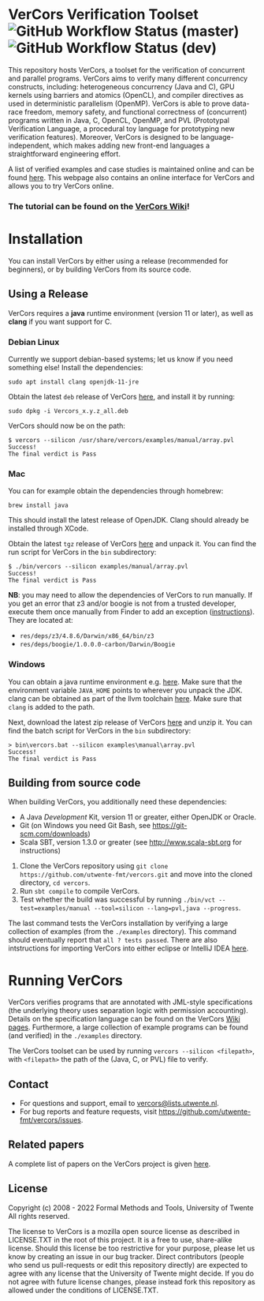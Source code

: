 VerCors Verification Toolset ![GitHub Workflow Status (master)](https://img.shields.io/github/workflow/status/utwente-fmt/vercors/Vercors%20build%20and%20test%20workflow/master?label=master&style=flat-square) ![GitHub Workflow Status (dev)](https://img.shields.io/github/workflow/status/utwente-fmt/vercors/Vercors%20build%20and%20test%20workflow/dev?label=dev&style=flat-square)
=======

This repository hosts VerCors, a toolset for the verification of concurrent and parallel programs. VerCors aims to verify many different concurrency constructs, including: heterogeneous concurrency (Java and C), GPU kernels using barriers and atomics (OpenCL), and compiler directives as used in deterministic parallelism (OpenMP). VerCors is able to prove data-race freedom, memory safety, and functional correctness of (concurrent) programs written in Java, C, OpenCL, OpenMP, and PVL (Prototypal Verification Language, a procedural toy language for prototyping new verification features). Moreover, VerCors is designed to be language-independent, which makes adding new front-end languages a straightforward engineering effort.

A list of verified examples and case studies is maintained online and can be found [here](https://utwente.nl/vercors). This webpage also contains an online interface for VerCors and allows you to try VerCors online.

### The tutorial can be found on the [VerCors Wiki](https://github.com/utwente-fmt/vercors/wiki)!

# Installation
You can install VerCors by either using a release (recommended for beginners), or by building VerCors from its source code.

## Using a Release
VerCors requires a **java** runtime environment (version 11 or later), as well as **clang** if you want support for C.

### Debian Linux
Currently we support debian-based systems; let us know if you need something else! Install the dependencies:

```shell script
sudo apt install clang openjdk-11-jre
```

Obtain the latest `deb` release of VerCors [here](https://github.com/utwente-fmt/vercors/releases/latest), and install it by running:

```shell script
sudo dpkg -i Vercors_x.y.z_all.deb
```

VerCors should now be on the path:

```shell script
$ vercors --silicon /usr/share/vercors/examples/manual/array.pvl
Success!
The final verdict is Pass
```

### Mac
You can for example obtain the dependencies through homebrew:

```shell script
brew install java
```

This should install the latest release of OpenJDK. Clang should already be installed through XCode.

Obtain the latest `tgz` release of VerCors [here](https://github.com/utwente-fmt/vercors/releases/latest) and unpack it. You can find the run script for VerCors in the `bin` subdirectory:

```shell script
$ ./bin/vercors --silicon examples/manual/array.pvl
Success!
The final verdict is Pass
```

**NB**: you may need to allow the dependencies of VerCors to run manually. If you get an error that z3 and/or boogie is not from a trusted developer, execute them once manually from Finder to add an exception ([instructions](https://support.apple.com/en-ae/guide/mac-help/mh40616/mac)). They are located at:

* `res/deps/z3/4.8.6/Darwin/x86_64/bin/z3`
* `res/deps/boogie/1.0.0.0-carbon/Darwin/Boogie`

### Windows
You can obtain a java runtime environment e.g. [here](https://jdk.java.net). Make sure that the environment variable `JAVA_HOME` points to wherever you unpack the JDK. clang can be obtained as part of the llvm toolchain [here](https://clang.llvm.org/). Make sure that `clang` is added to the path.

Next, download the latest zip release of VerCors [here](https://github.com/utwente-fmt/vercors/releases/latest) and unzip it. You can find the batch script for VerCors in the `bin` subdirectory:

```shell script
> bin\vercors.bat --silicon examples\manual\array.pvl
Success!
The final verdict is Pass
```

## Building from source code
When building VerCors, you additionally need these dependencies:

- A Java _Development_ Kit, version 11 or greater, either OpenJDK or Oracle.
- Git (on Windows you need Git Bash, see <https://git-scm.com/downloads>)
- Scala SBT, version 1.3.0 or greater (see <http://www.scala-sbt.org> for instructions)

1. Clone the VerCors repository using `git clone https://github.com/utwente-fmt/vercors.git` and move into the cloned directory, `cd vercors`.
2. Run `sbt compile` to compile VerCors.
3. Test whether the build was successful by running `./bin/vct --test=examples/manual --tool=silicon --lang=pvl,java --progress`.

The last command tests the VerCors installation by verifying a large collection of examples (from the `./examples` directory). This command should eventually report that `all ? tests passed`. There are also intstructions for importing VerCors into either eclipse or IntelliJ IDEA [here](https://github.com/utwente-fmt/vercors/wiki).


# Running VerCors
VerCors verifies programs that are annotated with JML-style specifications (the underlying theory uses separation logic with permission accounting). Details on the specification language can be found on the VerCors [Wiki pages](https://github.com/utwente-fmt/vercors/wiki). Furthermore, a large collection of example programs can be found (and verified) in the `./examples` directory.

The VerCors toolset can be used by running `vercors --silicon <filepath>`, with `<filepath>` the path of the (Java, C, or PVL) file to verify.


## Contact
- For questions and support, email to <vercors@lists.utwente.nl>.
- For bug reports and feature requests, visit <https://github.com/utwente-fmt/vercors/issues>.

## Related papers
A complete list of papers on the VerCors project is given [here](https://vercors.ewi.utwente.nl/publications).

## License
Copyright (c) 2008 - 2022 Formal Methods and Tools, University of Twente
All rights reserved.

The license to VerCors is a mozilla open source license as described in LICENSE.TXT in the root of this project. It is a free to use, share-alike license. Should this license be too restrictive for your purpose, please let us know by creating an issue in our bug tracker. Direct contributors (people who send us pull-requests or edit this repository directly) are expected to agree with any license that the University of Twente might decide. If you do not agree with future license changes, please instead fork this repository as allowed under the conditions of LICENSE.TXT.
